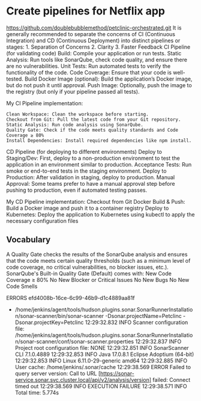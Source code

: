 # Create pipelines for Netflix app
https://github.com/doublebubblemethod/petclinic-orchestrated.git
It is generally recommended to separate the concerns of CI (Continuous Integration) and CD (Continuous Deployment) into distinct pipelines or stages:
    1. Separation of Concerns
    2. Clarity
    3. Faster Feedback
CI Pipeline (for validating code)
    Build: Compile your application or run tests.
    Static Analysis: Run tools like SonarQube, check code quality, and ensure there are no vulnerabilities.
    Unit Tests: Run automated tests to verify the functionality of the code.
    Code Coverage: Ensure that your code is well-tested.
    Build Docker Image (optional): Build the application’s Docker image, but do not push it until approval.
    Push Image: Optionally, push the image to the registry (but only if your pipeline passed all tests).

My CI Pipeline implementation:

    Clean Workspace: Clean the workspace before starting.
    Checkout from Git: Pull the latest code from your Git repository.
    Static Analysis: Run code analysis using SonarQube.
    Quality Gate: Check if the code meets quality standards and Code Coverage ≥ 80%
    Install Dependencies: Install required dependencies like npm install.


CD Pipeline (for deploying to different environments)
    Deploy to Staging/Dev: First, deploy to a non-production environment to test the application in an environment similar to production.
    Acceptance Tests: Run smoke or end-to-end tests in the staging environment.
    Deploy to Production: After validation in staging, deploy to production.
    Manual Approval: Some teams prefer to have a manual approval step before pushing to production, even if automated testing passes.

My CD Pipeline implementation:
    Checkout from Git
    Docker Build & Push: Build a Docker image and push it to a container registry 
    Deploy to Kubernetes: Deploy the application to Kubernetes using kubectl to apply the necessary configuration files 
## Vocabulary
A Quality Gate checks the results of the SonarQube analysis and ensures that the code meets certain quality thresholds (such as a minimum level of code coverage, no critical vulnerabilities, no blocker issues, etc.). 
SonarQube's Built-in Quality Gate (Default) comes with: 
    New Code Coverage ≥ 80%
    No New Blocker or Critical Issues
    No New Bugs
    No New Code Smells


 ERRORS efd4008b-16ce-6c99-46b9-d1c4889aa81f
 
+ /home/jenkins/agent/tools/hudson.plugins.sonar.SonarRunnerInstallation/sonar-scanner/bin/sonar-scanner -Dsonar.projectName=Petclinc -Dsonar.projectKey=Petclinc
12:29:32.832 INFO  Scanner configuration file: /home/jenkins/agent/tools/hudson.plugins.sonar.SonarRunnerInstallation/sonar-scanner/conf/sonar-scanner.properties
12:29:32.837 INFO  Project root configuration file: NONE
12:29:32.851 INFO  SonarScanner CLI 7.1.0.4889
12:29:32.853 INFO  Java 17.0.8.1 Eclipse Adoptium (64-bit)
12:29:32.853 INFO  Linux 6.11.0-29-generic amd64
12:29:32.885 INFO  User cache: /home/jenkins/.sonar/cache
12:29:38.569 ERROR Failed to query server version: Call to URL [https://sonar-service.sonar.svc.cluster.local/api/v2/analysis/version] failed: Connect timed out
12:29:38.569 INFO  EXECUTION FAILURE
12:29:38.571 INFO  Total time: 5.774s

